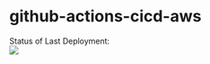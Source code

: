 # github-actions-cicd-aws

Status of Last Deployment:<br>
<img src="https://github.com/anatolyostrovsky/github-actions-cicd-aws/workflows/CI-CD-Pipeline-AWS/badge.svg?branch=main">
<br>

